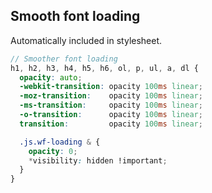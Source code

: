 ## Smooth font loading

Automatically included in stylesheet.

```scss
// Smoother font loading
h1, h2, h3, h4, h5, h6, ol, p, ul, a, dl {
  opacity: auto;
  -webkit-transition: opacity 100ms linear;
  -moz-transition:    opacity 100ms linear;
  -ms-transition:     opacity 100ms linear;
  -o-transition:      opacity 100ms linear;
  transition:         opacity 100ms linear;

  .js.wf-loading & {
    opacity: 0;
    *visibility: hidden !important;
  }
}
```
